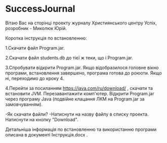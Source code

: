 # SuccessJournal

Вітаю Вас на сторінці проекту журналу Християнського центру Успіх, розробник - Миколюк Юрій.

Коротка інструкція по встановленню:

1.Скачати файл Program.jar.

2.Скачати файл students.db до тієї ж теки, що і Program.jar.

3.Спробувати відкрити Program.jar. Якщо відобразилося головне вікно програми, встановлення завершено, програма готова до роюоти. Якщо ні, переходимо до кроку 4.

4.Перейти за посиланням https://java.com/ru/download/ , скачати та встановити JVM. Перезавантажити комп'ютер. Відкрити Program.jar через програму Java (подвійне клацання ЛКМ на Program.jar за замовчуванням).


-Як скачати файли?
-Натиснути на назву файлу в списку проекта. Натиснути на кнопку "Download".


Детальніша інформація по встановленню та використанню програми описана в документі Інструкція.docx .
